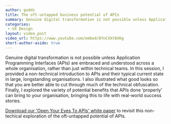 ```yaml
---
author: godds
title: The oft-untapped business potential of APIs
summary: Genuine digital transformation is not possible unless Application Programming Interfaces (APIs) are embraced and understood across a whole organisation, rather than just within technical teams. In this webinar, I tried to start taking non-technical folk on that journey.
categories:
 - UX Design
layout: video_post
video_url: https://www.youtube.com/embed/8YnCXXYAVKg
short-author-aside: true
---
```


Genuine digital transformation is not possible unless Application Programming Interfaces (APIs) are embraced and understood across a whole organisation, rather than just within technical teams. In this session, I provided a non-technical introduction to APIs and their typical current state in large, longstanding organisations. I also illustrated what good looks so that you are better able to cut through much of the technical obfuscation. Finally, I explored the variety of potential benefits that APIs done ‘properly’ can bring to your organisation, bringing this to life with real-world success stories.

<p style="margin-bottom: 3em;"><a href="{{site.baseurl}}/godds/assets/white-papers/open-your-eyes-to-apis.pdf">Download our 'Open Your Eyes To APIs' white paper</a> to revisit this non-techical exploration of the oft-untapped potential of APIs.</p>
